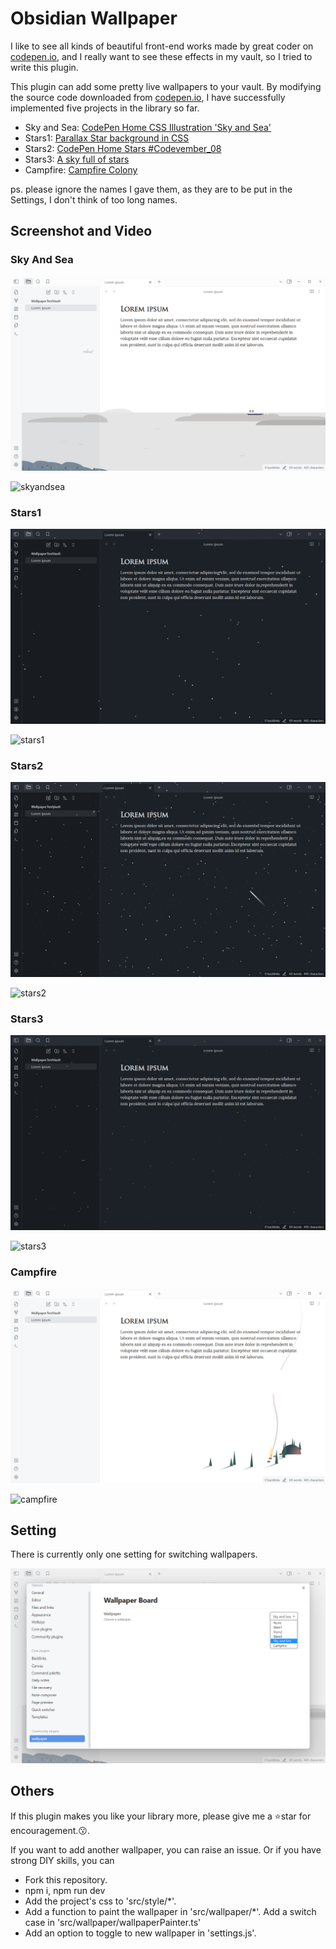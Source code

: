 # Obsidian Wallpaper

I like to see all kinds of beautiful front-end works made by great coder on [codepen.io](https://codepen.io/), and I really want to see these effects in my vault, so I tried to write this plugin. 

This plugin can add some pretty live wallpapers to your vault. By modifying the source code downloaded from [codepen.io](https://codepen.io/), I have successfully implemented five projects in the library so far.

- Sky and Sea: [CodePen Home
CSS Illustration 'Sky and Sea'](https://codepen.io/WhitePallet/details/YYmZEK)
- Stars1: [Parallax Star background in CSS](https://codepen.io/sarazond/pen/LYGbwj)
- Stars2: [CodePen Home
Stars #Codevember_08](https://codepen.io/johnbgarcia/pen/qqdgGp)
- Stars3: [A sky full of stars](https://codepen.io/jlnljn/pen/gRrOxM)
- Campfire: [Campfire Colony](https://codepen.io/jackiezen/pen/gOOgvOO?editors=1000)

ps. please ignore the names I gave them, as they are to be put in the Settings, I don't think of too long names.

## Screenshot and Video

### Sky And Sea

![skyandsea](assets/skyandsea.png)

![skyandsea](https://github.com/xhuajin/obsidian-wallpaper/assets/114134574/29a87435-0e21-42ca-b4d4-43911fa04b18)

### Stars1

![stars1](assets/stars1.png)

![stars1](https://github.com/xhuajin/obsidian-wallpaper/assets/114134574/173a7578-d43d-4937-bb83-a2b76dbbc11a)

### Stars2

![stars2](assets/stars2.png)

![stars2](https://github.com/xhuajin/obsidian-wallpaper/assets/114134574/3d0de151-e7b2-4b75-a5c5-336e71078bce)

### Stars3

![stars3](assets/stars3.png)

![stars3](https://github.com/xhuajin/obsidian-wallpaper/assets/114134574/072aa5b7-2335-48b3-b6ae-9a564590e2ff)

### Campfire

![campfire](assets/campfire.png)

![campfire](https://github.com/xhuajin/obsidian-wallpaper/assets/114134574/d0db5be0-66ac-4565-9782-e9cd0f8a9dd9)

## Setting

There is currently only one setting for switching wallpapers.

![setting-tab](assets/setting.png)

## Others

If this plugin makes you like your library more, please give me a ⭐star for encouragement.😗. 

If you want to add another wallpaper, you can raise an issue. Or if you have strong DIY skills, you can

- Fork this repository.
- npm i, npm run dev
- Add the project's css to 'src/style/*'.
- Add a function to paint the wallpaper in 'src/wallpaper/*'. Add a switch case in 'src/wallpaper/wallpaperPainter.ts'
- Add an option to toggle to new wallpaper in 'settings.js'.